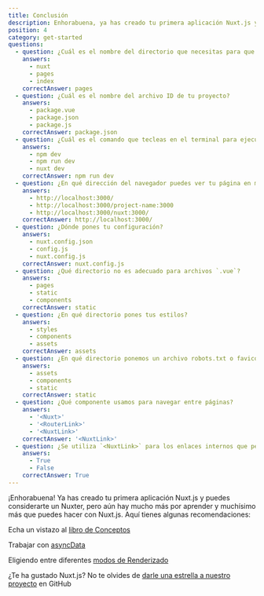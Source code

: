 ```yaml
---
title: Conclusión
description: Enhorabuena, ya has creado tu primera aplicación Nuxt.js y puedes considerarte un Nuxter. Pero aún hay mucho más por aprender y muchísimo más que puedes hacer con Nuxt.js. Aquí tienes algunas recomendaciones.
position: 4
category: get-started
questions:
  - question: ¿Cuál es el nombre del directorio que necesitas para que Nuxt.js funcione?
    answers:
      - nuxt
      - pages
      - index
    correctAnswer: pages
  - question: ¿Cuál es el nombre del archivo ID de tu proyecto?
    answers:
      - package.vue
      - package.json
      - package.js
    correctAnswer: package.json
  - question: ¿Cuál es el comando que tecleas en el terminal para ejecutar tu proyecto Nuxt.js?
    answers:
      - npm dev
      - npm run dev
      - nuxt dev
    correctAnswer: npm run dev
  - question: ¿En qué dirección del navegador puedes ver tu página en modo desarrollo?
    answers:
      - http://localhost:3000/
      - http://localhost:3000/project-name:3000
      - http://localhost:3000/nuxt:3000/
    correctAnswer: http://localhost:3000/
  - question: ¿Dónde pones tu configuración?
    answers:
      - nuxt.config.json
      - config.js
      - nuxt.config.js
    correctAnswer: nuxt.config.js
  - question: ¿Qué directorio no es adecuado para archivos `.vue`?
    answers:
      - pages
      - static
      - components
    correctAnswer: static
  - question: ¿En qué directorio pones tus estilos?
    answers:
      - styles
      - components
      - assets
    correctAnswer: assets
  - question: ¿En qué directorio ponemos un archivo robots.txt o favicon?
    answers:
      - assets
      - components
      - static
    correctAnswer: static
  - question: ¿Qué componente usamos para navegar entre páginas?
    answers:
      - '<Nuxt>'
      - '<RouterLink>'
      - '<NuxtLink>'
    correctAnswer: '<NuxtLink>'
  - question: ¿Se utiliza `<NuxtLink>` para los enlaces internos que pertenecen a la aplicación Nuxt.js?
    answers:
      - True
      - False
    correctAnswer: True
---
```


¡Enhorabuena! Ya has creado tu primera aplicación Nuxt.js y puedes considerarte un Nuxter, pero aún hay mucho más por aprender y muchísimo más que puedes hacer con Nuxt.js. Aquí tienes algunas recomendaciones:

<base-alert type="next">

Echa un vistazo al [libro de Conceptos](../concepts/views)

</base-alert>

<base-alert type="next">

Trabajar con [asyncData](/docs/2.x/features/data-fetching#async-data)

</base-alert>

<base-alert type="next">

Eligiendo entre diferentes [modos de Renderizado](/docs/2.x/features/rendering-modes)

</base-alert>

<base-alert type="star">

¿Te ha gustado Nuxt.js? No te olvides de [darle una estrella a nuestro proyecto](https://github.com/nuxt/nuxt.js) en GitHub

</base-alert>

<quiz :questions="questions"></quiz>
